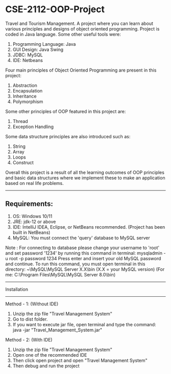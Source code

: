 # CSE-2112-OOP-Project
Travel and Tourism Management. A project where you can learn about various principles and designs of object oriented programming. Project is coded in Java language. Some other useful tools were: 
1. Programming Language: Java
2. GUI Design: Java Swing
3. JDBC: MySQL
4. IDE: Netbeans

Four main principles of Object Oriented Programming are present in this project:
1. Abstraction
2. Encapsulation
3. Inheritance
4. Polymorphism

Some other principles of OOP featured in this project are:
1. Thread
2. Exception Handling

Some data structure principles are also introduced such as:
1. String
2. Array
3. Loops
4. Construct

Overall this project is a result of all the learning outcomes of OOP principles and basic data structures where we implement these to make an application based on real life problems.

------------------------
Requirements:
------------------------

1. OS: Windows 10/11
2. JRE: jdk-12 or above
3. IDE: IntelliJ IDEA, Eclipse, or NetBeans recommended. (Project has been built in NetBeans)
4. MySQL: You must connect the 'query' database to MySQL server

Note : For connecting to database please change your username to 'root' and set password '1234' by running this command in terminal:
	mysqladmin -u root -p password 1234
Press enter and insert your old MySQL password and continue.
To run this command, you must open terminal in this directory: ~\MySQL\MySQL Server X.X\bin (X.X = your MySQL version)
(For me: C:\Program Files\MySQL\MySQL Server 8.0\bin)

_______________________
Installation
_______________________

Method - 1: (Without IDE)

1. Unzip the zip file "Travel Management System"
2. Go to dist folder.
3. If you want to execute jar file, open terminal and type the command:
	java -jar "Travel_Management_System.jar" 

Method - 2: (With IDE)

1. Unzip the zip file "Travel Management System"
2. Open one of the recommended IDE
3. Then click open project and open "Travel Management System"
4. Then debug and run the project
